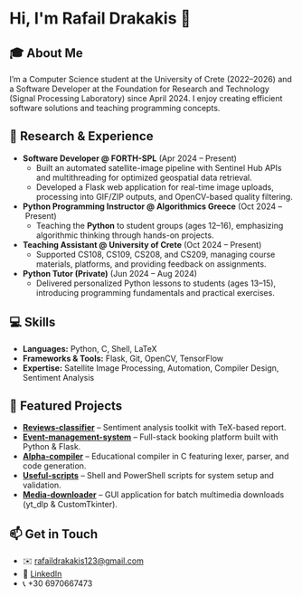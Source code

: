 # Hi, I'm Rafail Drakakis 👋

## 🎓 About Me

I’m a Computer Science student at the University of Crete (2022–2026) and a Software Developer at the Foundation for Research and Technology (Signal Processing Laboratory) since April 2024. I enjoy creating efficient software solutions and teaching programming concepts.

## 🔬 Research & Experience

- **Software Developer @ FORTH-SPL** (Apr 2024 – Present)
  - Built an automated satellite-image pipeline with Sentinel Hub APIs and multithreading for optimized geospatial data retrieval.
  - Developed a Flask web application for real-time image uploads, processing into GIF/ZIP outputs, and OpenCV-based quality filtering.
- **Python Programming Instructor @ Algorithmics Greece** (Oct 2024 – Present)
  - Teaching the **Python** to student groups (ages 12–16), emphasizing algorithmic thinking through hands-on projects.
- **Teaching Assistant @ University of Crete** (Oct 2024 – Present)
  - Supported CS108, CS109, CS208, and CS209, managing course materials, platforms, and providing feedback on assignments.
- **Python Tutor (Private)** (Jun 2024 – Aug 2024)
  - Delivered personalized Python lessons to students (ages 13–15), introducing programming fundamentals and practical exercises.

## 💻 Skills

- **Languages:** Python, C, Shell, LaTeX
- **Frameworks & Tools:** Flask, Git, OpenCV, TensorFlow
- **Expertise:** Satellite Image Processing, Automation, Compiler Design, Sentiment Analysis

## 📂 Featured Projects

- **[Reviews-classifier](https://github.com/Rafail-Drakakis/Reviews-classifier)** – Sentiment analysis toolkit with TeX-based report.
- **[Event-management-system](https://github.com/Rafail-Drakakis/Event-management-system)** – Full-stack booking platform built with Python & Flask.
- **[Alpha-compiler](https://github.com/Rafail-Drakakis/Alpha-compiler)** – Educational compiler in C featuring lexer, parser, and code generation.
- **[Useful-scripts](https://github.com/Rafail-Drakakis/Useful-scripts)** – Shell and PowerShell scripts for system setup and validation.
- **[Media-downloader](https://github.com/Rafail-Drakakis/Media-downloader)** – GUI application for batch multimedia downloads (yt_dlp & CustomTkinter).

## 📫 Get in Touch

- ✉️ rafaildrakakis123@gmail.com
- 🔗 [LinkedIn](https://www.linkedin.com/in/rafail-drakakis-07926b19b/)
- 📞 +30 6970667473
